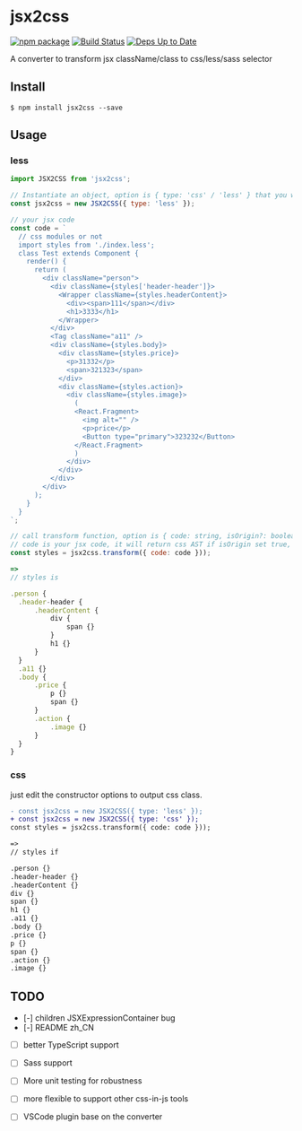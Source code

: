 # jsx2css

[![npm package](https://img.shields.io/npm/v/jsx2css.svg?style=flat-square)](https://www.npmjs.org/package/jsx2css) [![Build Status](https://travis-ci.org/ycjcl868/jsx2css.svg?branch=master)](https://travis-ci.org/ycjcl868/jsx2css) [![Deps Up to Date](https://david-dm.org/ycjcl868/jsx2css.svg?style=flat)](https://david-dm.org/ycjcl868/jsx2css)

A converter to transform jsx className/class to css/less/sass selector

## Install

```
$ npm install jsx2css --save
```

## Usage

### less

```js
import JSX2CSS from 'jsx2css';

// Instantiate an object, option is { type: 'css' / 'less' } that you want to output style type.
const jsx2css = new JSX2CSS({ type: 'less' });

// your jsx code
const code = `
  // css modules or not
  import styles from './index.less';
  class Test extends Component {
    render() {
      return (
        <div className="person">
          <div className={styles['header-header']}>
            <Wrapper className={styles.headerContent}>
              <div><span>111</span></div>
              <h1>3333</h1>
            </Wrapper>
          </div>
          <Tag className="a11" />
          <div className={styles.body}>
            <div className={styles.price}>
              <p>31332</p>
              <span>321323</span>
            </div>
            <div className={styles.action}>
              <div className={styles.image}>
                (
                <React.Fragment>
                  <img alt="" />
                  <p>price</p>
                  <Button type="primary">323232</Button>
                </React.Fragment>
                )
              </div>
            </div>
          </div>
        </div>
      );
    }
  }
`;

// call transform function, option is { code: string, isOrigin?: boolean; }
// code is your jsx code, it will return css AST if isOrigin set true, default false.
const styles = jsx2css.transform({ code: code }));

=>
// styles is

.person {
  .header-header {
      .headerContent {
          div {
              span {}
          }
          h1 {}
      }
  }
  .a11 {}
  .body {
      .price {
          p {}
          span {}
      }
      .action {
          .image {}
      }
  }
}
```

### css

just edit the constructor options to output css class.

```diff
- const jsx2css = new JSX2CSS({ type: 'less' });
+ const jsx2css = new JSX2CSS({ type: 'css' });
const styles = jsx2css.transform({ code: code }));

=>
// styles if

.person {}
.header-header {}
.headerContent {}
div {}
span {}
h1 {}
.a11 {}
.body {}
.price {}
p {}
span {}
.action {}
.image {}

```


## TODO
- [-] children JSXExpressionContainer bug
- [-] README zh_CN
- [ ] better TypeScript support
- [ ] Sass support
- [ ] More unit testing for robustness
- [ ] more flexible to support other css-in-js tools
- [ ] VSCode plugin base on the converter

